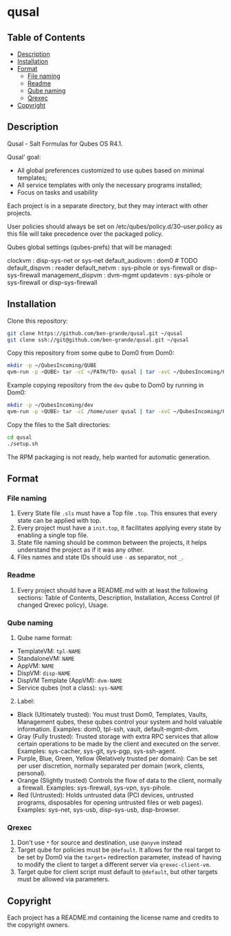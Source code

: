 # qusal

## Table of Contents

* [Description](#description)
* [Installation](#installation)
* [Format](#format)
  * [File naming](#file-naming)
  * [Readme](#readme)
  * [Qube naming](#qube-naming)
  * [Qrexec](#qrexec)
* [Copyright](#copyright)

## Description

Qusal - Salt Formulas for Qubes OS R4.1.

Qusal' goal:
- All global preferences customized to use qubes based on minimal templates;
- All service templates with only the necessary programs installed;
- Focus on tasks and usability

Each project is in a separate directory, but they may interact with other
projects.

User policies should always be set on /etc/qubes/policy.d/30-user.policy as
this file will take precedence over the packaged policy.

Qubes global settings (qubes-prefs) that will be managed:

clockvm           : disp-sys-net or sys-net
default_audiovm   : dom0  # TODO
default_dispvm    : reader
default_netvm     : sys-pihole or sys-firewall or disp-sys-firewall
management_dispvm : dvm-mgmt
updatevm          : sys-pihole or sys-firewall or disp-sys-firewall

## Installation

Clone this repository:
```sh
git clone https://github.com/ben-grande/qusal.git ~/qusal
git clone ssh://git@github.com/ben-grande/qusal.git ~/qusal
```

Copy this repository from some qube to Dom0 from Dom0:
```sh
mkdir -p ~/QubesIncoming/QUBE
qvm-run -p <QUBE> tar -cC </PATH/TO> qusal | tar -xvC ~/QubesIncoming/QUBE qusal
```
Example copying repository from the `dev` qube to Dom0 by running in Dom0:
```sh
mkdir -p ~/QubesIncoming/dev
qvm-run -p <QUBE> tar -cC /home/user qusal | tar -xvC ~/QubesIncoming/QUBE qusal
```

Copy the files to the Salt directories:
```sh
cd qusal
./setup.sh
```

The RPM packaging is not ready, help wanted for automatic generation.

## Format

### File naming

1. Every State file `.sls` must have a Top file `.top`. This ensures that
   every state can be applied with top.
2. Every project must have a `init.top`, it facilitates applying every state
   by enabling a single top file.
3. State file naming should be common between the projects, it helps
   understand the project as if it was any other.
5. Files names and state IDs should use `-` as separator, not `_`.

### Readme

1. Every project should have a README.md with at least the following sections:
   Table of Contents, Description, Installation, Access Control (if changed
   Qrexec policy), Usage.

### Qube naming

1. Qube name format:
  - TemplateVM: `tpl-NAME`
  - StandaloneVM: `NAME`
  - AppVM: `NAME`
  - DispVM: `disp-NAME`
  - DispVM Template (AppVM): `dvm-NAME`
  - Service qubes (not a class): `sys-NAME`
2. Label:
  - Black (Ultimately trusted): You must trust Dom0, Templates, Vaults,
    Management qubes, these qubes control your system and hold valuable
    information. Examples: dom0, tpl-ssh, vault, default-mgmt-dvm.
  - Gray (Fully trusted): Trusted storage with extra RPC services that allow
    certain operations to be made by the client and executed on the server.
    Examples: sys-cacher, sys-git, sys-pgp, sys-ssh-agent.
  - Purple, Blue, Green, Yellow (Relatively trusted per domain): Can be set
    per user discretion, normally separated per domain (work, clients,
    personal).
  - Orange (Slightly trusted) Controls the flow of data to the client,
    normally a firewall. Examples: sys-firewall, sys-vpn, sys-pihole.
  - Red (Untrusted): Holds untrusted data (PCI devices, untrusted programs,
    disposables for opening untrusted files or web pages). Examples: sys-net,
    sys-usb, disp-sys-usb, disp-browser.

### Qrexec

1. Don't use `*` for source and destination, use `@anyvm` instead
2. Target qube for policies must be `@default`. It allows for the real target
   to be set by Dom0 via the `target=` redirection parameter, instead of
   having to modify the client to target a different server via
   `qrexec-client-vm`.
3. Target qube for client script must default to `@default`, but other targets
   must be allowed via parameters.

## Copyright

Each project has a README.md containing the license name and credits to the
copyright owners.
